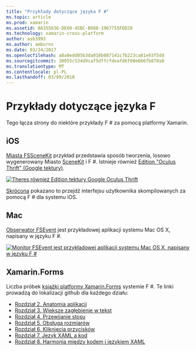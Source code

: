 ```yaml
---
title: "Przykłady dotyczące języka F #"
ms.topic: article
ms.prod: xamarin
ms.assetid: 8A355636-DE60-45BC-B988-1967755FDD28
ms.technology: xamarin-cross-platform
author: asb3993
ms.author: amburns
ms.date: 03/24/2017
ms.openlocfilehash: a8a8edd05b3da010b087141c7b223ca81e93f5dd
ms.sourcegitcommit: 30055c534d9caf5dffcfdeafd6f08e666fb870a8
ms.translationtype: MT
ms.contentlocale: pl-PL
ms.lasthandoff: 03/09/2018
---
```

# <a name="f-samples"></a>Przykłady dotyczące języka F #

Tego łącza strony do niektóre przykłady F # za pomocą platformy Xamarin.

## <a name="ios"></a>iOS

[Miasta FSSceneKit](https://developer.xamarin.com/samples/monotouch/ios8/FSSceneKit/) przykład przedstawia sposób tworzenia, losowo wygenerowany Miasto [SceneKit](https://developer.xamarin.com/api/namespace/SceneKit/) i F #. Istnieje również [Edition "Oculus Thrift" (Google tektury)](https://developer.xamarin.com/samples/monotouch/ios8/SceneKitFSharp/).

[![](samples-images/fxscenekit-sml.png "Theres również Edition tektury Google Oculus Thrift")](samples-images/fxscenekit.png#lightbox)

[Skrócona](https://github.com/dvdsgl/shallow) pokazano to przejdź interfejsu użytkownika skompilowanych za pomocą F # dla systemu iOS.

## <a name="mac"></a>Mac

[Obserwator FSEvent](https://developer.xamarin.com/samples/mac/FSEvents/) jest przykładowej aplikacji systemu Mac OS X, napisany w języku F #.

[![](samples-images/fsevents-sml.png "Monitor FSEvent jest przykładowej aplikacji systemu Mac OS X, napisany w języku F #")](samples-images/fsevents.png#lightbox)

## <a name="xamarinforms"></a>Xamarin.Forms

Liczba próbek [książki platformy Xamarin.Forms](~/xamarin-forms/creating-mobile-apps-xamarin-forms/index.md) systemie F #. Te linki prowadzą do lokalizacji github dla każdego działu:

- [Rozdział 2. Anatomia aplikacji](https://github.com/xamarin/xamarin-forms-book-samples/tree/master/Chapter02/FS)
- [Rozdział 3. Większe zagłębienie w tekst](https://github.com/xamarin/xamarin-forms-book-samples/tree/master/Chapter03/FS)
- [Rozdział 4. Przewijanie stosu](https://github.com/xamarin/xamarin-forms-book-samples/tree/master/Chapter04/FS)
- [Rozdział 5. Obsługa rozmiarów](https://github.com/xamarin/xamarin-forms-book-samples/tree/master/Chapter05/FS)
- [Rozdział 6. Kliknięcia przycisków](https://github.com/xamarin/xamarin-forms-book-samples/tree/master/Chapter06/FS)
- [Rozdział 7. Język XAML a kod](https://github.com/xamarin/xamarin-forms-book-samples/tree/master/Chapter07/FS/CodePlusXaml)
- [Rozdział 8. Harmonia między kodem i językiem XAML](https://github.com/xamarin/xamarin-forms-book-samples/tree/master/Chapter08/FS/XamlKeypad)

